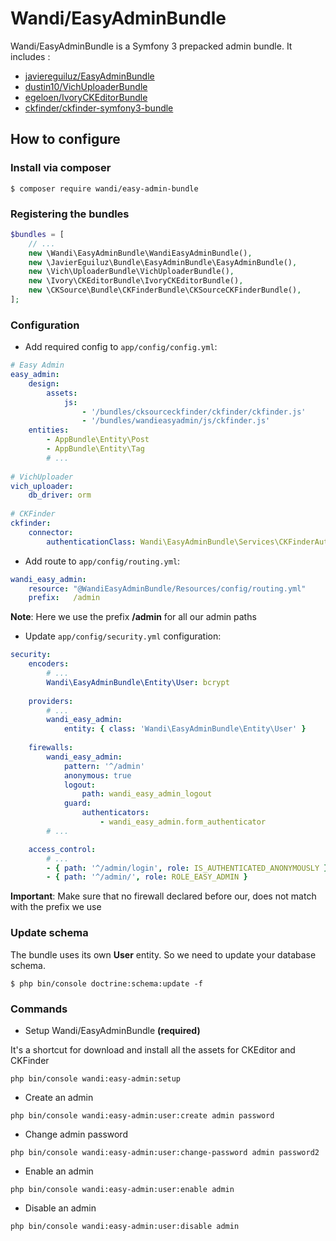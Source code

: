 # Wandi/EasyAdminBundle

Wandi/EasyAdminBundle is a Symfony 3 prepacked admin bundle. It includes :
- [javiereguiluz/EasyAdminBundle](https://github.com/javiereguiluz/EasyAdminBundle)
- [dustin10/VichUploaderBundle](https://github.com/dustin10/VichUploaderBundle)
- [egeloen/IvoryCKEditorBundle](https://github.com/egeloen/IvoryCKEditorBundle)
- [ckfinder/ckfinder-symfony3-bundle](https://github.com/ckfinder/ckfinder-symfony3-bundle)


## How to configure

### Install via composer
```
$ composer require wandi/easy-admin-bundle
```

### Registering the bundles
```php
$bundles = [
    // ...
    new \Wandi\EasyAdminBundle\WandiEasyAdminBundle(),
    new \JavierEguiluz\Bundle\EasyAdminBundle\EasyAdminBundle(),
    new \Vich\UploaderBundle\VichUploaderBundle(),
    new \Ivory\CKEditorBundle\IvoryCKEditorBundle(),
    new \CKSource\Bundle\CKFinderBundle\CKSourceCKFinderBundle(),
];
```

### Configuration

* Add required config to ```app/config/config.yml```: 

```yaml
# Easy Admin
easy_admin:
    design:
        assets:
            js:
                - '/bundles/cksourceckfinder/ckfinder/ckfinder.js'
                - '/bundles/wandieasyadmin/js/ckfinder.js'
    entities:
        - AppBundle\Entity\Post
        - AppBundle\Entity\Tag
        # ... 
 
# VichUploader
vich_uploader:
    db_driver: orm
  
# CKFinder
ckfinder:
    connector:
        authenticationClass: Wandi\EasyAdminBundle\Services\CKFinderAuthentication
```

* Add route to ```app/config/routing.yml```: 
```yaml
wandi_easy_admin:
    resource: "@WandiEasyAdminBundle/Resources/config/routing.yml"
    prefix:   /admin
```

**Note**: Here we use the prefix **/admin** for all our admin paths

* Update ```app/config/security.yml``` configuration: 
```yaml
security:
    encoders:
        # ...
        Wandi\EasyAdminBundle\Entity\User: bcrypt
    
    providers:
        # ...    
        wandi_easy_admin:
            entity: { class: 'Wandi\EasyAdminBundle\Entity\User' }
            
    firewalls:
        wandi_easy_admin:
            pattern: '^/admin'
            anonymous: true
            logout:
                path: wandi_easy_admin_logout
            guard:
                authenticators:
                    - wandi_easy_admin.form_authenticator
        # ...

    access_control:
        # ...
        - { path: '^/admin/login', role: IS_AUTHENTICATED_ANONYMOUSLY }
        - { path: '^/admin/', role: ROLE_EASY_ADMIN }
```

**Important**: Make sure that no firewall declared before our, does not match with the prefix we use

### Update schema

The bundle uses its own **User** entity. So we need to update your database schema.
```
$ php bin/console doctrine:schema:update -f
```

### Commands

* Setup Wandi/EasyAdminBundle **(required)**

It's a shortcut for download and install all the assets for CKEditor and CKFinder
 ```
 php bin/console wandi:easy-admin:setup
 ```
 
* Create an admin
 ```
 php bin/console wandi:easy-admin:user:create admin password
 ```

* Change admin password
 ```
 php bin/console wandi:easy-admin:user:change-password admin password2
 ```

* Enable an admin
 ```
 php bin/console wandi:easy-admin:user:enable admin
 ```
 
* Disable an admin
 ```
 php bin/console wandi:easy-admin:user:disable admin
 ```
